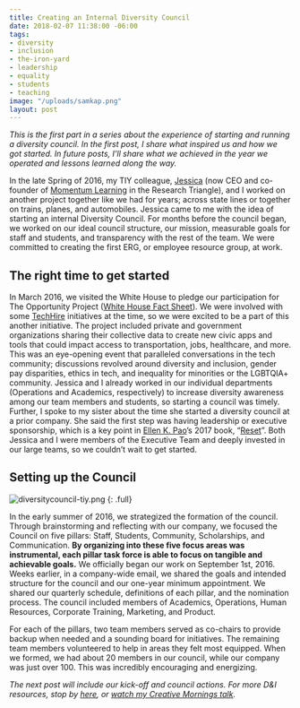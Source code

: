 ```yaml
---
title: Creating an Internal Diversity Council
date: 2018-02-07 11:38:00 -06:00
tags:
- diversity
- inclusion
- the-iron-yard
- leadership
- equality
- students
- teaching
image: "/uploads/samkap.png"
layout: post
---
```


*This is the first part in a series about the experience of starting and running a diversity council. In the first post, I share what inspired us and how we got started. In future posts, I’ll share what we achieved in the year we operated and lessons learned along the way.*

In the late Spring of 2016, my TIY colleague, [Jessica](https://twitter.com/JessicaMitsch) (now CEO and co-founder of [Momentum Learning](https://www.momentumlearn.com) in the Research Triangle), and I worked on another project together like we had for years; across state lines or together on trains, planes, and automobiles. Jessica came to me with the idea of starting an internal Diversity Council. For months before the council began, we worked on our ideal council structure, our mission, measurable goals for staff and students, and transparency with the rest of the team. We were committed to creating the first ERG, or employee resource group, at work.

## The right time to get started

In March 2016, we visited the White House to pledge our participation for The Opportunity Project ([White House Fact Sheet](https://obamawhitehouse.archives.gov/the-press-office/2016/03/07/fact-sheet-white-house-launches-opportunity-project-utilizing-open-data)). We were involved with some [TechHire](https://techhire.org) initiatives at the time, so we were excited to be a part of this another initiative. The project included private and government organizations sharing their collective data to create new civic apps and tools that could impact access to transportation, jobs, healthcare, and more. This was an eye-opening event that paralleled conversations in the tech community; discussions revolved around diversity and inclusion, gender pay disparities, ethics in tech, and inequality for minorities or the LGBTQIA\+ community. Jessica and I already worked in our individual departments (Operations and Academics, respectively) to increase diversity awareness among our team members and students, so starting a council was timely. Further, I spoke to my sister about the time she started a diversity council at a prior company. She said the first step was having leadership or executive sponsorship, which is a key point in [Ellen K. Pao](https://twitter.com/ekp)’s 2017 book, “[Reset](http://a.co/goZ328J)”. Both Jessica and I were members of the Executive Team and deeply invested in our large teams, so we couldn’t wait to get started.

## Setting up the Council

![diversitycouncil-tiy.png](/uploads/diversitycouncil-tiy.png)
{: .full}

In the early summer of 2016, we strategized the formation of the council. Through brainstorming and reflecting with our company, we focused the Council on five pillars: Staff, Students, Community, Scholarships, and Communication. **By organizing into these five focus areas was instrumental, each pillar task force is able to focus on tangible and achievable goals.** We officially began our work on September 1st, 2016. Weeks earlier, in a company-wide email, we shared the goals and intended structure for the council and our one-year minimum appointment. We shared our quarterly schedule, definitions of each pillar, and the nomination process. The council included members of Academics, Operations, Human Resources, Corporate Training, Marketing, and Product.

For each of the pillars, two team members served as co-chairs to provide backup when needed and a sounding board for initiatives. The remaining team members volunteered to help in areas they felt most equipped. When we formed, we had about 20 members in our council, while our company was just over 100. This was incredibly encouraging and energizing.



*The next post will include our kick-off and council actions. For more D&I resources, stop by [here](http://samkapila.com/inclusion), or [watch my Creative Mornings talk](https://creativemornings.com/talks/sam-kapila/).*